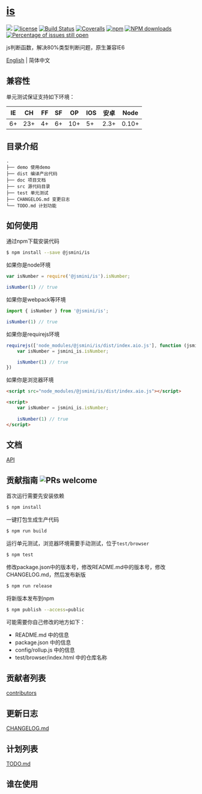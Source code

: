 # [is](https://github.com/jsmini/is)
[![](https://img.shields.io/badge/Powered%20by-jslib%20base-brightgreen.svg)](https://github.com/yanhaijing/jslib-base)
[![license](https://img.shields.io/badge/license-MIT-blue.svg)](https://github.com/jsmini/is/blob/master/LICENSE)
[![Build Status](https://travis-ci.org/jsmini/is.svg?branch=master)](https://travis-ci.org/jsmini/is)
[![Coveralls](https://img.shields.io/coveralls/jsmini/is.svg)](https://coveralls.io/github/jsmini/is)
[![npm](https://img.shields.io/badge/npm-0.8.5-orange.svg)](https://www.npmjs.com/package/@jsmini/is)
[![NPM downloads](http://img.shields.io/npm/dm/@jsmini/is.svg?style=flat-square)](http://www.npmtrends.com/@jsmini/is)
[![Percentage of issues still open](http://isitmaintained.com/badge/open/jsmini/is.svg)](http://isitmaintained.com/project/jsmini/is "Percentage of issues still open")

js判断函数，解决80%类型判断问题，原生兼容IE6 

[English](./README.md) | 简体中文

## 兼容性
单元测试保证支持如下环境：

| IE   | CH   | FF   | SF   | OP   | IOS  | 安卓   | Node  |
| ---- | ---- | ---- | ---- | ---- | ---- | ---- | ----- |
| 6+   | 23+  | 4+   | 6+   | 10+  | 5+   | 2.3+ | 0.10+ |

## 目录介绍

```
.
├── demo 使用demo
├── dist 编译产出代码
├── doc 项目文档
├── src 源代码目录
├── test 单元测试
├── CHANGELOG.md 变更日志
└── TODO.md 计划功能
```

## 如何使用
通过npm下载安装代码

```bash
$ npm install --save @jsmini/is
```

如果你是node环境

```js
var isNumber = require('@jsmini/is').isNumber;

isNumber(1) // true
```

如果你是webpack等环境

```js
import { isNumber } from '@jsmini/is';

isNumber(1) // true
```

如果你是requirejs环境

```js
requirejs(['node_modules/@jsmini/is/dist/index.aio.js'], function (jsmini_is) {
    var isNumber = jsmini_is.isNumber;

    isNumber(1) // true
})
```

如果你是浏览器环境

```html
<script src="node_modules/@jsmini/is/dist/index.aio.js"></script>

<script>
    var isNumber = jsmini_is.isNumber;
    
    isNumber(1) // true
</script>
```

## 文档
[API](https://github.com/jsmini/is/blob/master/doc/api.md)

## 贡献指南 ![PRs welcome](<https://img.shields.io/badge/PRs-welcome-brightgreen.svg>)
首次运行需要先安装依赖

```bash
$ npm install
```

一键打包生成生产代码

```bash
$ npm run build
```

运行单元测试，浏览器环境需要手动测试，位于`test/browser`

```bash
$ npm test
```

修改package.json中的版本号，修改README.md中的版本号，修改CHANGELOG.md，然后发布新版

```bash
$ npm run release
```

将新版本发布到npm

```bash
$ npm publish --access=public
```

可能需要你自己修改的地方如下：

- README.md 中的信息
- package.json 中的信息
- config/rollup.js 中的信息
- test/browser/index.html 中的仓库名称

## 贡献者列表

[contributors](<https://github.com/jsmini/is/graphs/contributors>)

## 更新日志

[CHANGELOG.md](https://github.com/jsmini/is/blob/master/CHANGELOG.md)

## 计划列表
[TODO.md](https://github.com/jsmini/is/blob/master/TODO.md)

## 谁在使用
